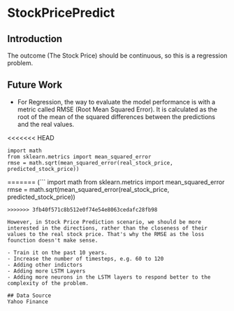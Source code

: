 # StockPricePredict

## Introduction
The outcome (The Stock Price) should be continuous, so this is a regression problem.

## Future Work
- For Regression, the way to evaluate the model performance is with a metric called RMSE (Root Mean Squared Error). It is calculated as the root of the mean of the squared differences between the predictions and the real values.

<<<<<<< HEAD
```
import math
from sklearn.metrics import mean_squared_error
rmse = math.sqrt(mean_squared_error(real_stock_price, predicted_stock_price))

```
=======
(```
import math
from sklearn.metrics import mean_squared_error
rmse = math.sqrt(mean_squared_error(real_stock_price, predicted_stock_price))
```)
>>>>>>> 3fb40f571c8b512e0f74e54e8063cedafc28fb98

However, in Stock Price Prediction scenario, we should be more interested in the directions, rather than the closeness of their values to the real stock price. That's why the RMSE as the loss founction doesn't make sense.

- Train it on the past 10 years.
- Increase the number of timesteps, e.g. 60 to 120
- Adding other indictors
- Adding more LSTM Layers
- Adding more neurons in the LSTM layers to respond better to the complexity of the problem.

## Data Source
Yahoo Finance
